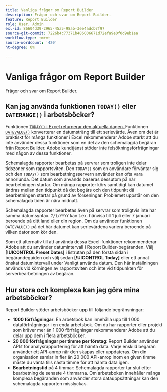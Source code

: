 ```yaml
---
title: Vanliga frågor om Report Builder
description: Frågor och svar om Report Builder.
feature: Report Builder
role: User, Admin
exl-id: 86604d39-2965-45a5-98ab-3ee4adcb7f97
source-git-commit: 7226b4c77371b486006671d72efa9e0f0d9eb1ea
workflow-type: tm+mt
source-wordcount: '420'
ht-degree: 0%

---
```


# Vanliga frågor om Report Builder

Frågor och svar om Report Builder.

## Kan jag använda funktionen `TODAY()` eller `DATERANGE()` i arbetsböcker?

Funktionen [`TODAY()` i Excel returnerar den aktuella dagen. ](https://support.microsoft.com/en-us/office/today-function-5eb3078d-a82c-4736-8930-2f51a028fdd9) Funktionen [`DATEVALUE()`](https://support.microsoft.com/en-us/office/datevalue-function-df8b07d4-7761-4a93-bc33-b7471bbff252) konverterar en datumsträng till ett serievärde. Även om det är praktiskt för många funktioner i Excel rekommenderar Adobe starkt att du inte använder dessa funktioner som en del av den schemalagda begäran från Report Builder. Adobe kundtjänst stöder inte felsökningsförfrågningar med någon av dessa funktioner.

Schemalagda rapporter bearbetas på servrar som troligen inte delar tidszoner som rapportsviten. Den `TODAY()` som en användare förväntar sig och den `TODAY()` som bearbetningsservern använder kan ofta vara annorlunda. Det datum som används baseras dessutom på när bearbetningen startar. Om många rapporter körs samtidigt kan datumet ändras mellan den tidpunkt då det begärs och den tidpunkt då bearbetningen startar på grund av förseningar. Problemet uppstår om den schemalagda tiden är nära midnatt.

Schemalagda rapporter bearbetas även på servrar som troligtvis inte har samma datumsyntax. `7/1/YYYY` kan t.ex. hänvisa till 1 juli eller 7 januari beroende på ditt land eller din region. Om du använder funktionen `DATEVALUE()` på det här datumet kan serievärdena variera beroende på vilken dator som kör den.

Som ett alternativ till att använda dessa Excel-funktioner rekommenderar Adobe att du använder datumintervall i Report Builder-begäranden. Välj **[!UICONTROL Preset Dates]** i listrutan på den första sidan i begärandeguiden och välj sedan **[!UICONTROL Today]** eller ett annat önskat datumintervall under Vanligt använda datum. Den här inställningen används vid körningen av rapportsviten och inte vid tidpunkten för serverbearbetningen av begäran.

## Hur stora och komplexa kan jag göra mina arbetsböcker?

Report Builder stöder arbetsböcker upp till följande begränsningar:

* **1000 förfrågningar**: En arbetsbok kan innehålla upp till 1 000 dataförfrågningar i en enda arbetsbok. Om du har rapporter eller projekt som kräver mer än 1 000 förfrågningar rekommenderar Adobe att du delar upp dem i flera arbetsböcker.
* **20 000 förfrågningar per timme per företag**: Report Builder använder API:t för analysrapportering för att hämta data. Varje enskild begäran använder ett API-anrop när den skapas eller uppdateras. Om din organisation samlar in fler än 20 000 API-anrop inom en given timme måste du vänta tills nästa timme för att hämta data igen.
* **Bearbetningstid** på 4 timmar: Schemalagda rapporter tar slut efter bearbetning de senaste 4 timmarna. Om arbetsboken innehåller många komplexa begäranden som använder stora datauppsättningar kan den schemalagda rapporten misslyckas.
